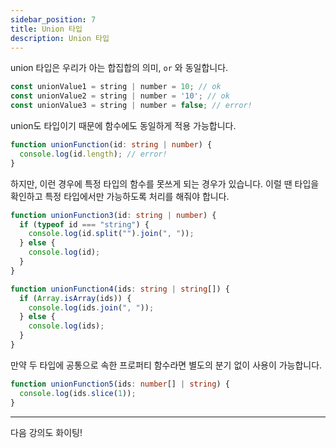 ```yaml
---
sidebar_position: 7
title: Union 타입
description: Union 타입
---
```


<head>
  <meta name="title" content="Basic 학습 | 기초부터 시작하는 타입스크립트" data-rh="true" />
  <meta name="description" content="Union 타입" data-rh="true" />
  <meta property="og:title" content="Basic 학습 | 기초부터 시작하는 타입스크립트" data-rh="true" />
  <meta property="og:description" content="Union 타입" data-rh="true" />
</head>

union 타입은 우리가 아는 합집합의 의미, `or` 와 동일합니다.

```ts
const unionValue1 = string | number = 10; // ok
const unionValue2 = string | number = '10'; // ok
const unionValue3 = string | number = false; // error!
```

union도 타입이기 때문에 함수에도 동일하게 적용 가능합니다.

```ts
function unionFunction(id: string | number) {
  console.log(id.length); // error!
}
```

하지만, 이런 경우에 특정 타입의 함수를 못쓰게 되는 경우가 있습니다.
이럴 땐 타입을 확인하고 특정 타입에서만 가능하도록 처리를 해줘야 합니다.

```ts
function unionFunction3(id: string | number) {
  if (typeof id === "string") {
    console.log(id.split("").join(", "));
  } else {
    console.log(id);
  }
}

function unionFunction4(ids: string | string[]) {
  if (Array.isArray(ids)) {
    console.log(ids.join(", "));
  } else {
    console.log(ids);
  }
}
```

만약 두 타입에 공통으로 속한 프로퍼티 함수라면 별도의 분기 없이 사용이 가능합니다.

```ts
function unionFunction5(ids: number[] | string) {
  console.log(ids.slice(1));
}
```

---

다음 강의도 화이팅!
